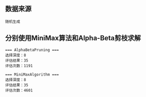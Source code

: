 ## 数据来源
```
随机生成
```

## 分别使用MiniMax算法和Alpha-Beta剪枝求解
```
=== AlphaBetaPruning ===
选择深度：8
评估结果：35
评估次数：1191

=== MiniMaxAlgorithm ===
选择深度：8
评估结果：35
评估次数：4601
```
